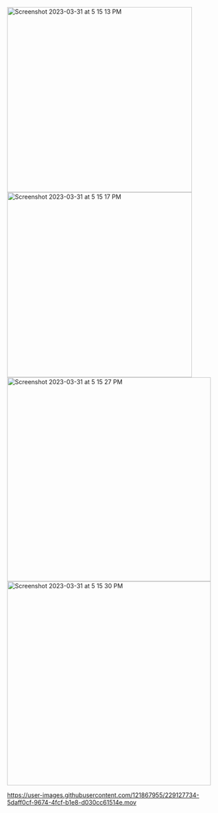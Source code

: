 <img width="431" alt="Screenshot 2023-03-31 at 5 15 13 PM" src="https://user-images.githubusercontent.com/121867955/229111801-3fcdb3ed-82b7-4510-8227-f704426fbf1f.png">
<img width="431" alt="Screenshot 2023-03-31 at 5 15 17 PM" src="https://user-images.githubusercontent.com/121867955/229111828-bd50f7d5-1428-4234-aa24-d71cf8bc03f8.png">

<img width="475" alt="Screenshot 2023-03-31 at 5 15 27 PM" src="https://user-images.githubusercontent.com/121867955/229111840-9decee43-3821-4aab-a917-ce1570f51fd5.png">
<img width="475" alt="Screenshot 2023-03-31 at 5 15 30 PM" src="https://user-images.githubusercontent.com/121867955/229111849-cbb29bc1-0f2f-4d2b-853c-df580fc4675d.png">


https://user-images.githubusercontent.com/121867955/229127734-5daff0cf-9674-4fcf-b1e8-d030cc61514e.mov

